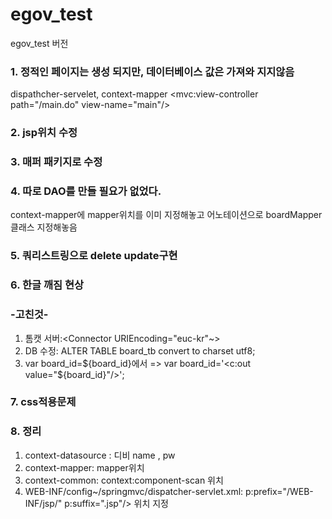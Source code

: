 # egov_test
egov_test 버전 


### 1. 정적인 페이지는 생성 되지만, 데이터베이스 값은 가져와 지지않음
dispathcher-servelet, context-mapper
 <mvc:view-controller path="/main.do" view-name="main"/>

### 2. jsp위치 수정
<bean class="org.springframework.web.servlet.view.UrlBasedViewResolver" p:order="1"
	    p:viewClass="org.springframework.web.servlet.view.JstlView"
	    p:prefix="/WEB-INF/jsp/" p:suffix=".jsp"/>

### 3. 매퍼 패키지로 수정
<bean class="egovframework.rte.psl.dataaccess.mapper.MapperConfigurer">

### 4. 따로 DAO를 만들 필요가 없었다. 
context-mapper에 mapper위치를 이미 지정해놓고 어노테이션으로 boardMapper클래스 지정해놓음

### 5. 쿼리스트링으로 delete update구현

### 6. 한글 깨짐 현상
### -고친것-
1) 톰캣 서버:<Connector URIEncoding="euc-kr"~>
2) DB 수정: ALTER TABLE board_tb convert to charset utf8;
3) var board_id=${board_id}에서 =>
var board_id='<c:out value="${board_id}"/>';

### 7. css적용문제

<link rel="stylesheet" type="text/css" href="./resources/css/form.css">

### 8. 정리
1) context-datasource : 디비 name , pw
2) context-mapper: mapper위치
3) context-common: context:component-scan 위치
4) WEB-INF/config~/springmvc/dispatcher-servlet.xml: p:prefix="/WEB-INF/jsp/" p:suffix=".jsp"/> 위치 지정
